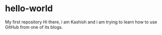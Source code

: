 # hello-world
My first repository
Hi there, i am Kashish and i am trying to learn how to use GitHub from one of its blogs.
